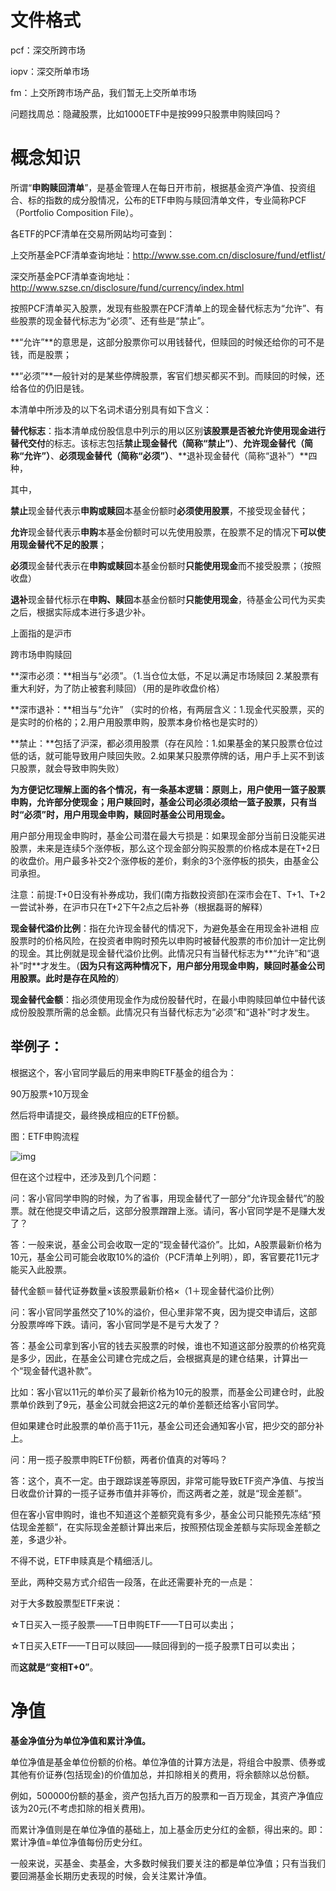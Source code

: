 # 文件格式

pcf：深交所跨市场

iopv：深交所单市场

fm：上交所跨市场产品，我们暂无上交所单市场



问题找周总：隐藏股票，比如1000ETF中是按999只股票申购赎回吗？



# 概念知识

所谓“**申购赎回清单**”，是基金管理人在每日开市前，根据基金资产净值、投资组合、标的指数的成分股情况，公布的ETF申购与赎回清单文件，专业简称PCF（Portfolio Composition File）。

各ETF的PCF清单在交易所网站均可查到：

上交所基金PCF清单查询地址：http://www.sse.com.cn/disclosure/fund/etflist/

深交所基金PCF清单查询地址：http://www.szse.cn/disclosure/fund/currency/index.html



按照PCF清单买入股票，发现有些股票在PCF清单上的现金替代标志为“允许”、有些股票的现金替代标志为“必须”、还有些是“禁止”。

**“允许”**的意思是，这部分股票你可以用钱替代，但赎回的时候还给你的可不是钱，而是股票；

**“必须”**一般针对的是某些停牌股票，客官们想买都买不到。而赎回的时候，还给各位的仍旧是钱。



本清单中所涉及的以下名词术语分别具有如下含义：

**替代标志**：指本清单成份股信息中列示的用以区别**该股票是否被允许使用现金进行替代交付**的标志。该标志包括**禁止现金替代（简称“禁止”）**、**允许现金替代（简称“允许”）**、**必须现金替代（简称“必须”）**、**退补现金替代（简称“退补”）**四种，

其中，

**禁止**现金替代表示**申购或赎回**本基金份额时**必须使用股票**，不接受现金替代；

**允许**现金替代表示**申购**本基金份额时可以先使用股票，在股票不足的情况下**可以使用现金替代不足的股票**；

**必须**现金替代表示在**申购或赎回**本基金份额时**只能使用现金**而不接受股票；（按照收盘）

**退补**现金替代标示在**申购、赎回**本基金份额时**只能使用现金**，待基金公司代为买卖之后，根据实际成本进行多退少补。

上面指的是沪市

跨市场申购赎回

**深市必须：**相当与“必须”。（1.当仓位太低，不足以满足市场赎回 2.某股票有重大利好，为了防止被套利赎回）（用的是昨收盘价格）

**深市退补：**相当与“允许” （实时的价格，有两层含义：1.现金代买股票，买的是实时的价格的；2.用户用股票申购，股票本身价格也是实时的）

**禁止：**包括了沪深，都必须用股票（存在风险：1.如果基金的某只股票仓位过低的话，就可能导致用户赎回失败。2.如果某只股票停牌的话，用户手上买不到该只股票，就会导致申购失败）



**为方便记忆理解上面的各个情况，有一条基本逻辑：原则上，用户使用一篮子股票申购，允许部分使现金；用户赎回时，基金公司必须必须给一篮子股票，只有当时“必须”时，用户用现金申购，赎回时基金公司用现金。**

用户部分用现金申购时，基金公司潜在最大亏损是：如果现金部分当前日没能买进股票，未来是连续5个涨停板，那么这个现金部分购买股票的价格成本是在T+2日的收盘价。用户最多补交2个涨停板的差价，剩余的3个涨停板的损失，由基金公司承担。

注意：前提:T+0日没有补券成功，我们(南方指数投资部)在深市会在T、T+1、T+2一尝试补券，在沪市只在T+2下午2点之后补券（根据磊哥的解释）



**现金替代溢价比例**：指在允许现金替代的情况下，为避免基金在用现金补进相 应股票时的价格风险，在投资者申购时预先以申购时被替代股票的市价加计一定比例 的现金。其比例就是现金替代溢价比例。此情况只有当替代标志为**“允许”和“退补”时**才发生。（**因为只有这两种情况下，用户部分用现金申购，赎回时基金公司用股票。此时是存在风险的**）

**现金替代金额**：指必须使用现金作为成份股替代时，在最小申购赎回单位中替代该成份股股票所需的总金额。此情况只有当替代标志为“必须”和“退补”时才发生。







## 举例子：

根据这个，客小官同学最后的用来申购ETF基金的组合为：

90万股票+10万现金

然后将申请提交，最终换成相应的ETF份额。

图：ETF申购流程

![img](https://raw.githubusercontent.com/zhangjinzhi/Summary/master/nffund/ETF%E7%94%B3%E8%B4%AD%E6%B5%81%E7%A8%8B.jpg?token=AX3_i3eBYOrpMJnHN73NYIShDrWKCNBzks5cUEp_wA%3D%3D)

但在这个过程中，还涉及到几个问题：

问：客小官同学申购的时候，为了省事，用现金替代了一部分“允许现金替代”的股票。就在他提交申请之后，这部分股票蹭蹭上涨。请问，客小官同学是不是赚大发了？

答：一般来说，基金公司会收取一定的“现金替代溢价”。比如，A股票最新价格为10元，基金公司可能会收取10%的溢价（PCF清单上列明），即，客官要花11元才能买入此股票。

替代金额＝替代证券数量×该股票最新价格×（1＋现金替代溢价比例）

问：客小官同学虽然交了10%的溢价，但心里非常不爽，因为提交申请后，这部分股票哗哗下跌。请问，客小官同学是不是亏大发了？

答：基金公司拿到客小官的钱去买股票的时候，谁也不知道这部分股票的价格究竟是多少，因此，在基金公司建仓完成之后，会根据真是的建仓结果，计算出一个“现金替代退补款”。

比如：客小官以11元的单价买了最新价格为10元的股票，而基金公司建仓时，此股票单价跌到了9元，基金公司就会把这2元的单价差额还给客小官同学。

但如果建仓时此股票的单价高于11元，基金公司还会通知客小官，把少交的部分补上。

问：用一揽子股票申购ETF份额，两者价值真的对等吗？

答：这个，真不一定。由于跟踪误差等原因，非常可能导致ETF资产净值、与按当日收盘价计算的一揽子证券市值并非等价，而这两者之差，就是“现金差额”。

但在客小官申购时，谁也不知道这个差额究竟有多少，基金公司只能预先冻结“预估现金差额”，在实际现金差额计算出来后，按照预估现金差额与实际现金差额之差，多退少补。

不得不说，ETF申赎真是个精细活儿。

至此，两种交易方式介绍告一段落，在此还需要补充的一点是：

对于大多数股票型ETF来说：

☆T日买入一揽子股票——T日申购ETF——T日可以卖出；

☆T日买入ETF——T日可以赎回——赎回得到的一揽子股票T日可以卖出；

而**这就是“变相T+0”**。





# 净值

**基金净值分为单位净值和累计净值。**

单位净值是基金单位份额的价格。单位净值的计算方法是，将组合中股票、债券或其他有价证券(包括现金)的价值加总，并扣除相关的费用，将余额除以总份额。

例如，500000份额的基金，资产包括九百万的股票和一百万现金，其资产净值应该为20元(不考虑扣除的相关费用)。

而累计净值则是在单位净值的基础上，加上基金历史分红的金额，得出来的。即：累计净值=单位净值每份历史分红。

一般来说，买基金、卖基金，大多数时候我们要关注的都是单位净值；只有当我们要回溯基金长期历史表现的时候，会关注累计净值。

